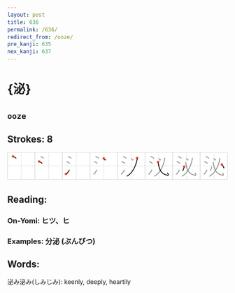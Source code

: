 ```yaml
---
layout: post
title: 636
permalink: /636/
redirect_from: /ooze/
pre_kanji: 635
nex_kanji: 637
---
```


# {泌}

## `ooze`

## Strokes: 8

<div class="stroke"><img src="../images/E6B38C.png" /></div>

## Reading:

### On-Yomi: ヒツ、ヒ

### Examples: 分泌 (ぶんぴつ)

## Words:

泌み泌み(しみじみ): keenly, deeply, heartily
